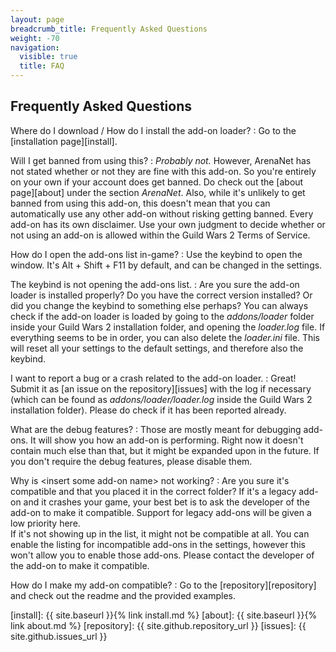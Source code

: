 ```yaml
---
layout: page
breadcrumb_title: Frequently Asked Questions
weight: -70
navigation:
  visible: true
  title: FAQ
---
```


## Frequently Asked Questions
Where do I download / How do I install the add-on loader?
: Go to the [installation page][install].

Will I get banned from using this?
: *Probably not.*
  However, ArenaNet has not stated whether or not they are fine with this add-on.
  So you're entirely on your own if your account does get banned.
  Do check out the [about page][about] under the section *ArenaNet*.
  Also, while it's unlikely to get banned from using this add-on, this doesn't mean that you can automatically use any other add-on without risking getting banned.
  Every add-on has its own disclaimer.
  Use your own judgment to decide whether or not using an add-on is allowed within the Guild Wars 2 Terms of Service.

How do I open the add-ons list in-game?
: Use the keybind to open the window. It's Alt + Shift + F11 by default, and can be changed in the settings.

The keybind is not opening the add-ons list.
: Are you sure the add-on loader is installed properly?
  Do you have the correct version installed?
  Or did you change the keybind to something else perhaps?
  You can always check if the add-on loader is loaded by going to the *addons/loader* folder inside your Guild Wars 2 installation folder, and opening the *loader.log* file.
  If everything seems to be in order, you can also delete the *loader.ini* file.
  This will reset all your settings to the default settings, and therefore also the keybind.

I want to report a bug or a crash related to the add-on loader.
: Great!
  Submit it as [an issue on the repository][issues] with the log if necessary (which can be found as *addons/loader/loader.log* inside the Guild Wars 2 installation folder).
  Please do check if it has been reported already.

What are the debug features?
: Those are mostly meant for debugging add-ons.
  It will show you how an add-on is performing.
  Right now it doesn't contain much else than that, but it might be expanded upon in the future.
  If you don't require the debug features, please disable them.

Why is &lt;insert some add-on name&gt; not working?
: Are you sure it's compatible and that you placed it in the correct folder?
  If it's a legacy add-on and it crashes your game, your best bet is to ask the developer of the add-on to make it compatible.
  Support for legacy add-ons will be given a low priority here.  
  If it's not showing up in the list, it might not be compatible at all.
  You can enable the listing for incompatible add-ons in the settings, however this won't allow you to enable those add-ons.
  Please contact the developer of the add-on to make it compatible.

How do I make my add-on compatible?
: Go to the [repository][repository] and check out the readme and the provided examples.

[install]: {{ site.baseurl }}{% link install.md %}
[about]: {{ site.baseurl }}{% link about.md %}
[repository]: {{ site.github.repository_url }}
[issues]: {{ site.github.issues_url }}
